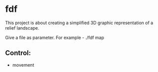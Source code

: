 # fdf
This project is about creating a simplified 3D graphic representation of a relief landscape.

Give a file as parameter. For example - ./fdf map

## Control:
- movement
